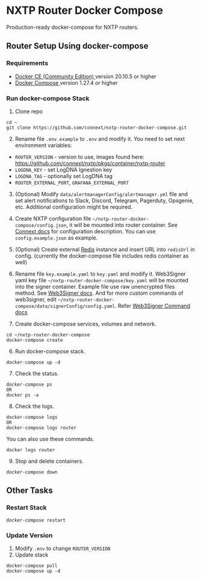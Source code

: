 # NXTP Router Docker Compose

Production-ready docker-compose for NXTP routers.

## Router Setup Using docker-compose

### Requirements

- [ Docker CE (Community Edition) ](https://docs.docker.com/install/) version 20.10.5 or higher
- [ Docker Compose ](https://docs.docker.com/compose/install/) version 1.27.4 or higher

### Run docker-compose Stack

1. Clone repo

```
cd ~
git clone https://github.com/connext/nxtp-router-docker-compose.git
```

2. Rename file `.env.example` to `.env` and modify it. You need to set next environment variables:

- `ROUTER_VERSION` - version to use, images found here: https://github.com/connext/nxtp/pkgs/container/nxtp-router
- `LOGDNA_KEY` - set LogDNA Ignestion key
- `LOGDNA_TAG` - optionally set LogDNA tag
- `ROUTER_EXTERNAL_PORT`, `GRAFANA_EXTERNAL_PORT`

3. (Optional) Modify `data/alertmanagerConfig/alertmanager.yml` file and set alert notifications to Slack, Discord, Telegram, Pagerduty, Opsgenie, etc. Additional configuration might be required.

4. Create NXTP configuration file `~/nxtp-router-docker-compose/config.json`, it will be mounted into router container. See [Connext docs](https://docs.connext.network/Routers/configuration) for configuration description. You can use `config.example.json` as example.

5. (Optional) Create external [Redis](https://redis.io/) instance and insert URL into `redisUrl` in config. (currently the docker-compose file includes redis container as well)

6. Rename file `key.example.yaml` to `key.yaml` and modify it. Web3Signer yaml key file `~/nxtp-router-docker-compose/key.yaml` will be mounted into the signer container. Example file use raw unencrypted files method. See [Web3Signer docs](https://docs.web3signer.consensys.net/en/latest/HowTo/Use-Signing-Keys/).
And for more custom commands of web3signer, edit `~/nxtp-router-docker-compose/data/signerConfig/config.yaml`. Refer [Web3Signer Command docs](https://docs.web3signer.consensys.net/en/latest/Reference/CLI/CLI-Syntax/)


7. Create docker-compose services, volumes and network.

```
cd ~/nxtp-router-docker-compose
docker-compose create
```

6. Run docker-compose stack.

```
docker-compose up -d
```

7. Check the status.

```
docker-compose ps
OR
docker ps -a
```

8. Check the logs.

```
docker-compose logs
OR
docker-compose logs router
```

You can also use these commands.

```
docker logs router
```

9. Stop and delete containers.

```
docker-compose down
```

## Other Tasks

### Restart Stack

```
docker-compose restart
```

### Update Version

1. Modify `.env` to change `ROUTER_VERSION`
2. Update stack

```
docker-compose pull
docker-compose up -d
```
